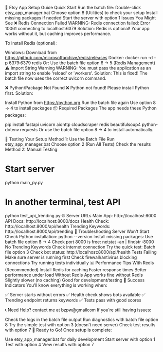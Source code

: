 🚀 Etsy App Setup Guide
Quick Start
Run the batch file: Double-click etsy_app_manager.bat
Choose option 8 (Utilities) to check your setup
Install missing packages if needed
Start the server with option 1
Issues You Might See
❌ Redis Connection Failed
WARNING: Redis connection failed: Error 10061 connecting to localhost:6379
Solution: Redis is optional! Your app works without it, but caching improves performance.

To install Redis (optional):

Windows: Download from https://github.com/microsoftarchive/redis/releases
Docker: docker run -d -p 6379:6379 redis
Or: Use the batch file option 6 → 5 (Redis Management)
⚠️ Import String Warning
WARNING: You must pass the application as an import string to enable 'reload' or 'workers'.
Solution: This is fixed! The batch file now uses the correct uvicorn command.

❌ Python/Package Not Found
❌ Python not found! Please install Python first.
Solution:

Install Python from https://python.org
Run the batch file again
Use option 8 → 4 to install packages
📦 Required Packages
The app needs these Python packages:

pip install fastapi uvicorn aiohttp cloudscraper redis beautifulsoup4 python-dotenv requests
Or use the batch file option 8 → 4 to install automatically.

🎯 Testing Your Setup
Method 1: Use the Batch File
Run etsy_app_manager.bat
Choose option 2 (Run All Tests)
Check the results
Method 2: Manual Testing
# Start server
python main_py.py

# In another terminal, test API
python test_api_trending.py
🌐 Server URLs
Main App: http://localhost:8000
API Docs: http://localhost:8000/docs
Health Check: http://localhost:8000/api/health
Trending Keywords: http://localhost:8000/api/trending
🔧 Troubleshooting
Server Won't Start
Check Python installation: python --version
Install missing packages: Use batch file option 8 → 4
Check port 8000 is free: netstat -an | findstr :8000
No Trending Keywords
Check internet connection
Try the quick test: Batch file option 3
Check bot status: http://localhost:8000/api/health
Tests Failing
Make sure server is running first
Check firewall/antivirus blocking connections
Try running tests individually
📊 Performance Tips
With Redis (Recommended)
Install Redis for caching
Faster response times
Better performance under load
Without Redis
App works fine without Redis
Slightly slower (no caching)
Good for development/testing
🎉 Success Indicators
You'll know everything is working when:

✅ Server starts without errors ✅ Health check shows bots available ✅ Trending endpoint returns keywords ✅ Tests pass with good scores

📞 Need Help?
contact me at bzpw@gmailcom
If you're still having issues:

Check the logs in the batch file output
Run diagnostics with batch file option 8
Try the simple test with option 3 (doesn't need server)
Check test results with option 7
🚀 Ready to Go!
Once setup is complete:

Use etsy_app_manager.bat for daily development
Start server with option 1
Test with option 4
View results with option 7
